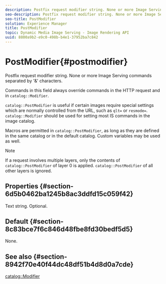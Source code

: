```yaml
---
description: Postfix request modifier string. None or more Image Serving commands separated by '&' characters.
seo-description: Postfix request modifier string. None or more Image Serving commands separated by '&' characters.
seo-title: PostModifier
solution: Experience Manager
title: PostModifier
topic: Dynamic Media Image Serving - Image Rendering API
uuid: 8800a9b2-e9c0-498b-b4e1-37952ba7c842
---
```


# PostModifier{#postmodifier}

Postfix request modifier string. None or more Image Serving commands separated by '&' characters.

Commands in this field always override commands in the HTTP request and in `catalog::Modifier`.

`catalog::PostModifier` is useful if certain images require special settings which are normally controlled from the URL, such as `qlt=` or `resmode=`. `catalog::Modifier` should be used for setting most IS commands in the image catalog.

Macros are permitted in `catalog::PostModifier`, as long as they are defined in the same catalog or in the default catalog. Custom variables may be used as well.

>[!NOTE]
>
>If a request involves multiple layers, only the contents of `catalog::PostModifier` of layer 0 is applied. `catalog::PostModifier` of all other layers is ignored.

## Properties {#section-6d5b0462ba1245b8ac3ddfd15c059f42}

Text string. Optional.

## Default {#section-8c83bce7f6c846d48fbe8fd30bedf5d5}

None.

## See also {#section-8942f70e40f44dc48df51b4d8d0a7cde}

[catalog::Modifier](../../../../../../is-api/image-catalog/image-serving-api-ref/c-image-catalog-reference/c-image-svg-data-reference/c-image-data-reference/r-modifier-cat.md#reference-d2c6884b3a2248fab81a112d27969834) 
